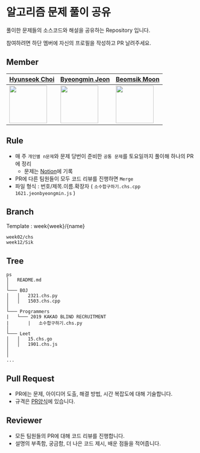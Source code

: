 # 알고리즘 문제 풀이 공유

풀이한 문제들의 소스코드와 해설을 공유하는 Repository 입니다.

참여하려면 하단 멤버에 자신의 프로필을 작성하고 PR 날려주세요.

## Member
| [Hyunseok Choi](https://github.com/201702083) | [Byeongmin Jeon](https://github.com/jeonbyeongmin) | [Beomsik Moon](https://github.com/munbeomsik) |
| ---- | ------- | ----------------- |
| <img src="https://avatars.githubusercontent.com/201702083" width="100" />  | <img src="https://avatars.githubusercontent.com/jeonbyeongmin" width="100" /> |  <img src="https://avatars.githubusercontent.com/munbeomsik" width="100" />| 


## Rule

- 매 주 `개인별 n문제`와 문제 당번이 준비한 `공통 문제`를 토요일까지 풀이해 하나의 PR에 정리
  - 문제는 [Notion](https://www.notion.so/Problems-10cebaca0e3243898b96516f340ddab0)에 기록
- PR에 다른 팀원들이 모두 코드 리뷰를 진행하면 `Merge`
- 파일 형식 : 번호/제목.이름.확장자 ( `소수합구하기.chs.cpp` `1621.jeonbyeongmin.js` )

## Branch
Template  : week{week}/{name}

`week02/chs`
<br>
`week12/Sik`

## Tree

```
ps
│   README.md
│ 
└─── BOJ
│   │   2321.chs.py
│   │   1503.chs.cpp
│
└─── Programmers
|   └─── 2019 KAKAO BLIND RECRUITMENT
|       |   소수합구하기.chs.py
│ 
└─── Leet
│   │   15.chs.go
│   │   1901.chs.js
│
│
...
```

## Pull Request 


- PR에는 문제, 아이디어 도출, 해결 방법, 시간 복잡도에 대해 기술합니다.
- 규격은 [PR양식](https://github.com/cnu-alg/ps/blob/main/.github/PULL_REQUEST_TEMPLATE.md)에 있습니다.

## Reviewer

- 모든 팀원들의 PR에 대해 코드 리뷰를 진행합니다.
- 설명의 부족함, 궁금함, 더 나은 코드 제시, 배운 점들을 적어줍니다.




